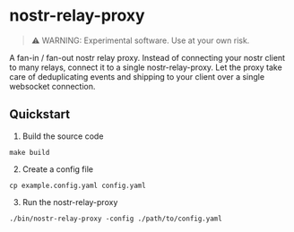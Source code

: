 # nostr-relay-proxy

> ⚠️ WARNING: Experimental software. Use at your own risk.

A fan-in / fan-out nostr relay proxy. Instead of connecting your
nostr client to many relays, connect it to a single nostr-relay-proxy.
Let the proxy take care of deduplicating events and shipping to your client
over a single websocket connection.

## Quickstart

1. Build the source code
  ```
  make build
  ```

2. Create a config file
  ```
  cp example.config.yaml config.yaml
  ```

3. Run the nostr-relay-proxy
  ```
  ./bin/nostr-relay-proxy -config ./path/to/config.yaml
  ```
